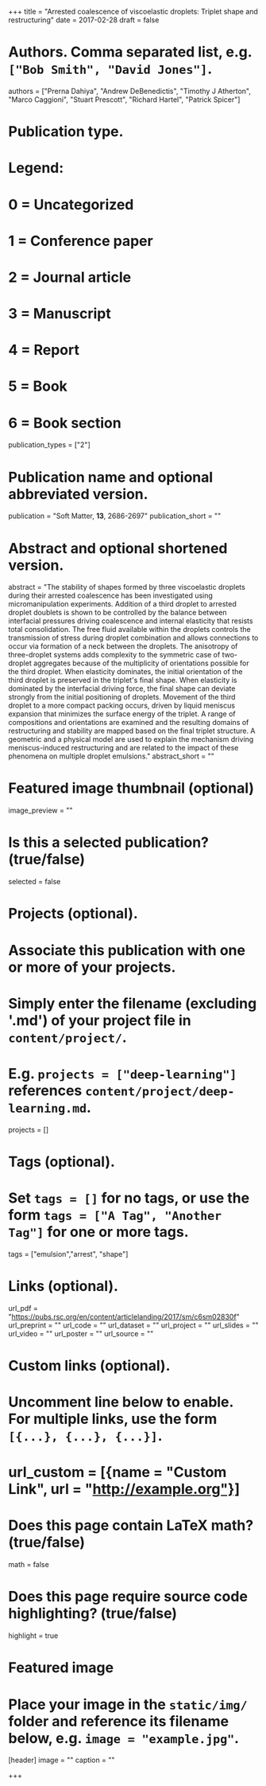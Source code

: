 +++
title = "Arrested coalescence of viscoelastic droplets: Triplet shape and restructuring"
date = 2017-02-28
draft = false

# Authors. Comma separated list, e.g. `["Bob Smith", "David Jones"]`.
authors = ["Prerna Dahiya", "Andrew DeBenedictis", "Timothy J Atherton", "Marco Caggioni", "Stuart Prescott", "Richard Hartel", "Patrick Spicer"]

# Publication type.
# Legend:
# 0 = Uncategorized
# 1 = Conference paper
# 2 = Journal article
# 3 = Manuscript
# 4 = Report
# 5 = Book
# 6 = Book section
publication_types = ["2"]

# Publication name and optional abbreviated version.
publication = "Soft Matter, __13__, 2686-2697"
publication_short = ""

# Abstract and optional shortened version.
abstract = "The stability of shapes formed by three viscoelastic droplets during their arrested coalescence has been investigated using micromanipulation experiments. Addition of a third droplet to arrested droplet doublets is shown to be controlled by the balance between interfacial pressures driving coalescence and internal elasticity that resists total consolidation. The free fluid available within the droplets controls the transmission of stress during droplet combination and allows connections to occur via formation of a neck between the droplets. The anisotropy of three-droplet systems adds complexity to the symmetric case of two-droplet aggregates because of the multiplicity of orientations possible for the third droplet. When elasticity dominates, the initial orientation of the third droplet is preserved in the triplet's final shape. When elasticity is dominated by the interfacial driving force, the final shape can deviate strongly from the initial positioning of droplets. Movement of the third droplet to a more compact packing occurs, driven by liquid meniscus expansion that minimizes the surface energy of the triplet. A range of compositions and orientations are examined and the resulting domains of restructuring and stability are mapped based on the final triplet structure. A geometric and a physical model are used to explain the mechanism driving meniscus-induced restructuring and are related to the impact of these phenomena on multiple droplet emulsions."
abstract_short = ""

# Featured image thumbnail (optional)
image_preview = ""

# Is this a selected publication? (true/false)
selected = false

# Projects (optional).
#   Associate this publication with one or more of your projects.
#   Simply enter the filename (excluding '.md') of your project file in `content/project/`.
#   E.g. `projects = ["deep-learning"]` references `content/project/deep-learning.md`.
projects = []

# Tags (optional).
#   Set `tags = []` for no tags, or use the form `tags = ["A Tag", "Another Tag"]` for one or more tags.
tags = ["emulsion","arrest", "shape"]

# Links (optional).
url_pdf = "https://pubs.rsc.org/en/content/articlelanding/2017/sm/c6sm02830f"
url_preprint = ""
url_code = ""
url_dataset = ""
url_project = ""
url_slides = ""
url_video = ""
url_poster = ""
url_source = ""

# Custom links (optional).
#   Uncomment line below to enable. For multiple links, use the form `[{...}, {...}, {...}]`.
# url_custom = [{name = "Custom Link", url = "http://example.org"}]

# Does this page contain LaTeX math? (true/false)
math = false

# Does this page require source code highlighting? (true/false)
highlight = true

# Featured image
# Place your image in the `static/img/` folder and reference its filename below, e.g. `image = "example.jpg"`.
[header]
image = ""
caption = ""

+++


